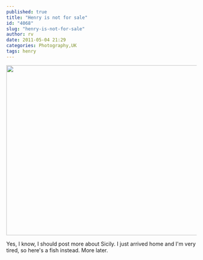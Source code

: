 ```yaml
---
published: true
title: "Henry is not for sale"
id: "4068"
slug: "henry-is-not-for-sale"
author: rv
date: 2011-05-04 21:29
categories: Photography,UK
tags: henry
---
```

<a href="https://s3.amazonaws.com/cfwblog/uploads/2011/05/IMG_8794.jpg"><img class="aligncenter size-large wp-image-4069" title="IMG_8794" src="https://s3.amazonaws.com/cfwblog/uploads/2011/05/IMG_8794-600x450.jpg" alt="" width="600" height="450" /></a>

Yes, I know, I should post more about Sicily. I just arrived home and I'm very tired, so here's a fish instead. More later.

&nbsp;